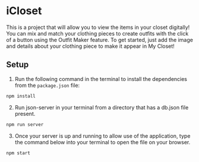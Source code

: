 # iCloset

This is a project that will allow you to view the items in your closet digitally! You can mix and match your clothing pieces to create outfits with the click of a button using the Outfit Maker feature. To get started, just add the image and details about your clothing piece to make it appear in My Closet!

## Setup

1. Run the following command in the terminal to install the dependencies from the `package.json` file:
```sh
npm install
```

2. Run json-server in your terminal from a directory that has a db.json file present.
```sh
npm run server
```

3. Once your server is up and running to allow use of the application, type the command below into your terminal to open the file on your browser.
```sh
npm start
```



